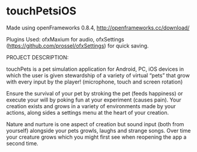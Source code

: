 # touchPetsiOS


Made using openFrameworks 0.8.4, http://openframeworks.cc/download/

Plugins Used:
ofxMaxium for audio, 
ofxSettings (https://github.com/prossel/ofxSettings) for quick saving.

PROJECT DESCRIPTION:

touchPets is a pet simulation application for Android, PC, iOS devices in which the user is given stewardship of a variety of virtual “pets” that grow with every input by the player! (microphone, touch and screen rotation) 

Ensure the survival of your pet by stroking the pet (feeds happiness) or execute your will by poking fun at your experiment  (causes pain). Your creation exists and grows in a variety of environments made by your actions, along sides a settings menu at the heart of your creation. 

Nature and nurture is one aspect of creation but sound input (both from yourself) alongside your pets growls, laughs and strange songs. Over time your creature grows which you might first see when reopening the app a second time.
